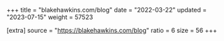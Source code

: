 +++
title = "blakehawkins.com/blog"
date = "2022-03-22"
updated = "2023-07-15"
weight = 57523

[extra]
source = "https://blakehawkins.com/blog"
ratio = 6
size = 56
+++
